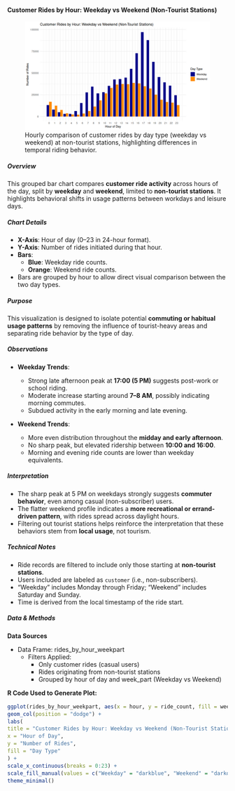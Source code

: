 #### Customer Rides by Hour: Weekday vs Weekend (Non-Tourist Stations)

<figure class="float-right">
  <a href="../images/Non-Tourist_Customer_Rides_by_Hour_Weekday_vs_Weekend.png" target="_blank" title="Select image to open full sized chart">
  <img src="../images/thumbnails/Non-Tourist_Customer_Rides_by_Hour_Weekday_vs_Weekend.png" alt="Grouped bar chart comparing hourly customer rides on weekdays and weekends at non-tourist stations. Weekday rides peak sharply at 5 PM while weekend rides are more evenly distributed across the midday hours.">
  </a>
  <figcaption>
  Hourly comparison of customer rides by day type (weekday vs weekend) at non-tourist stations, highlighting differences in temporal riding behavior.
  </figcaption>
</figure>

##### Overview

This grouped bar chart compares **customer ride activity** across hours of the day, split by **weekday** and **weekend**, limited to **non-tourist stations**. It highlights behavioral shifts in usage patterns between workdays and leisure days.

##### Chart Details

- **X-Axis**: Hour of day (0–23 in 24-hour format).
- **Y-Axis**: Number of rides initiated during that hour.
- **Bars**:
  - **Blue**: Weekday ride counts.
  - **Orange**: Weekend ride counts.
- Bars are grouped by hour to allow direct visual comparison between the two day types.

##### Purpose

This visualization is designed to isolate potential **commuting or habitual usage patterns** by removing the influence of tourist-heavy areas and separating ride behavior by the type of day.

##### Observations

- **Weekday Trends**:
  - Strong late afternoon peak at **17:00 (5 PM)** suggests post-work or school riding.
  - Moderate increase starting around **7–8 AM**, possibly indicating morning commutes.
  - Subdued activity in the early morning and late evening.

- **Weekend Trends**:
  - More even distribution throughout the **midday and early afternoon**.
  - No sharp peak, but elevated ridership between **10:00 and 16:00**.
  - Morning and evening ride counts are lower than weekday equivalents.

##### Interpretation

- The sharp peak at 5 PM on weekdays strongly suggests **commuter behavior**, even among casual (non-subscriber) users.
- The flatter weekend profile indicates a **more recreational or errand-driven pattern**, with rides spread across daylight hours.
- Filtering out tourist stations helps reinforce the interpretation that these behaviors stem from **local usage**, not tourism.

##### Technical Notes

- Ride records are filtered to include only those starting at **non-tourist stations**.
- Users included are labeled as `customer` (i.e., non-subscribers).
- “Weekday” includes Monday through Friday; “Weekend” includes Saturday and Sunday.
- Time is derived from the local timestamp of the ride start.

##### Data & Methods
**Data Sources**
- Data Frame: rides_by_hour_weekpart
   - Filters Applied:
     - Only customer rides (casual users)
     - Rides originating from non-tourist stations
     - Grouped by hour of day and week_part (Weekday vs Weekend)

**R Code Used to Generate Plot:**
```r
ggplot(rides_by_hour_weekpart, aes(x = hour, y = ride_count, fill = week_part)) +
geom_col(position = "dodge") +
labs(
title = "Customer Rides by Hour: Weekday vs Weekend (Non-Tourist Stations)",
x = "Hour of Day",
y = "Number of Rides",
fill = "Day Type"
) +
scale_x_continuous(breaks = 0:23) +
scale_fill_manual(values = c("Weekday" = "darkblue", "Weekend" = "darkorange")) +
theme_minimal()
```

<br style="clear: both;"></br>

